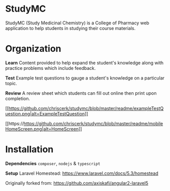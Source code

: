 # StudyMC
StudyMC (Study Medicinal Chemistry) is a College of Pharmacy web application to help students in studying their course materials.

# Organization
<strong>Learn</strong>
Content provided to help expand the student's knowledge along with practice problems which include feedback.

<strong>Test</strong>
Example test questions to gauge a student's knowledge on a particular topic.

<strong>Review</strong>
A review sheet which students can fill out online then print upon completion.

[[https://github.com/chriscerk/studymc/blob/master/readme/exampleTestQuestion.png|alt=ExampleTestQuestion]]

[[https://https://github.com/chriscerk/studymc/blob/master/readme/mobileHomeScreen.png|alt=HomeScreen]]

# Installation

<strong>Dependencies</strong>
`composer`, `nodejs` & `typescript`

<strong>Setup</strong>
Laravel Homestead: https://www.laravel.com/docs/5.3/homestead



Originally forked from: https://github.com/axiskafi/angular2-laravel5